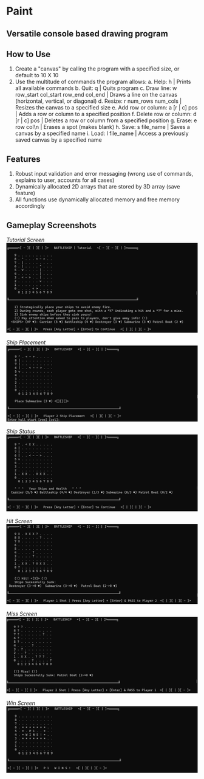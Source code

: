 # Paint

## Versatile console based drawing program 

## How to Use
1. Create a "canvas" by calling the program with a specified size, or default to 10 X 10
2. Use the multitude of commands the program allows:
    a. Help: h | Prints all available commands
  b. Quit: q | Quits program
  c. Draw line: w row_start col_start row_end col_end | Draws a line on the canvas (horizontal, vertical, or diagonal)
  d. Resize: r num_rows num_cols | Resizes the canvas to a specified size
  e. Add row or column: a [r | c] pos | Adds a row or column to a specified position
  f. Delete row or column: d [r | c] pos | Deletes a row or column from a specified position
  g. Erase: e row col\n | Erases a spot (makes blank)
  h. Save: s file_name | Saves a canvas by a specified name
  i. Load: l file_name | Access a previously saved canvas by a specified name

## Features
1. Robust input validation and error messaging (wrong use of commands, explains to user, accounts for all cases)
2. Dynamically allocated 2D arrays that are stored by 3D array (save feature)
3. All functions use dynamically allocated memory and free memory accordingly

 ## Gameplay Screenshots
_Tutorial Screen_
![Tutorial](https://github.com/fcheung23/Battleship/blob/main/screenshots/Tutorial%20-%20BattleShip.png)

_Ship Placement_
![Ship Placement](https://github.com/fcheung23/Battleship/blob/main/screenshots/Ship%20Placement%20-%20BattleShip.png)

_Ship Status_
![Ship Status](https://github.com/fcheung23/Battleship/blob/main/screenshots/Ship%20Status%20-%20BattleShip.png)

_Hit Screen_
![Hit Screen](https://github.com/fcheung23/Battleship/blob/main/screenshots/Hit%20Screen%20-%20BattleShip.png)

_Miss Screen_
![Miss Screen](https://github.com/fcheung23/Battleship/blob/main/screenshots/Miss%20Screen%20-%20BattleShip.png)

_Win Screen_
![Win Screen](https://github.com/fcheung23/Battleship/blob/main/screenshots/Win%20Screen%20-%20BattleShip.png)


